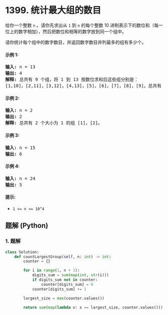# 1399. 统计最大组的数目
给你一个整数 ```n``` 。请你先求出从 ```1``` 到 ```n``` 的每个整数 10 进制表示下的数位和（每一位上的数字相加），然后把数位和相等的数字放到同一个组中。

请你统计每个组中的数字数目，并返回数字数目并列最多的组有多少个。

#### 示例 1:
<pre>
<strong>输入:</strong> n = 13
<strong>输出:</strong> 4
<strong>解释:</strong> 总共有 9 个组，将 1 到 13 按数位求和后这些组分别是：
[1,10]，[2,11]，[3,12]，[4,13]，[5]，[6]，[7]，[8]，[9]。总共有 4 个组拥有的数字并列最多。
</pre>

#### 示例 2:
<pre>
<strong>输入:</strong> n = 2
<strong>输出:</strong> 2
<strong>解释:</strong> 总共有 2 个大小为 1 的组 [1]，[2]。
</pre>

#### 示例 3:
<pre>
<strong>输入:</strong> n = 15
<strong>输出:</strong> 6
</pre>

#### 示例 4:
<pre>
<strong>输入:</strong> n = 24
<strong>输出:</strong> 5
</pre>

#### 提示:
* ```1 <= n <= 10^4```

## 题解 (Python)

### 1. 题解
```Python
class Solution:
    def countLargestGroup(self, n: int) -> int:
        counter = {}

        for i in range(1, n + 1):
            digits_sum = sum(map(int, str(i)))
            if digits_sum not in counter:
                counter[digits_sum] = 0
            counter[digits_sum] += 1

        largest_size = max(counter.values())

        return sum(map(lambda x: x == largest_size, counter.values()))
```
